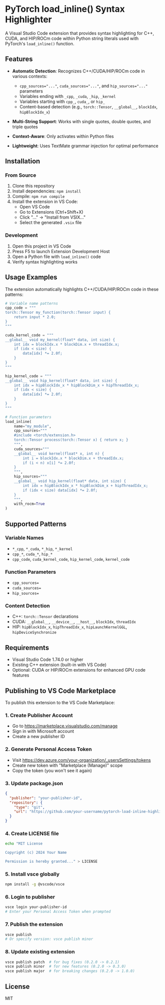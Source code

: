 # PyTorch load_inline() Syntax Highlighter

A Visual Studio Code extension that provides syntax highlighting for C++, CUDA, and HIP/ROCm code within Python string literals used with PyTorch's `load_inline()` function.

## Features

- **Automatic Detection**: Recognizes C++/CUDA/HIP/ROCm code in various contexts:
  - `cpp_sources="..."`, `cuda_sources="..."`, and `hip_sources="..."` parameters
  - Variables ending with `_cpp`, `_cuda`, `_hip`, `_kernel`
  - Variables starting with `cpp_`, `cuda_`, or `hip_`
  - Content-based detection (e.g., `torch::Tensor`, `__global__`, `blockIdx`, `hipBlockIdx_x`)

- **Multi-String Support**: Works with single quotes, double quotes, and triple quotes
- **Context-Aware**: Only activates within Python files
- **Lightweight**: Uses TextMate grammar injection for optimal performance

## Installation

### From Source

1. Clone this repository
2. Install dependencies: `npm install`
3. Compile: `npm run compile`
4. Install the extension in VS Code:
   - Open VS Code
   - Go to Extensions (Ctrl+Shift+X)
   - Click "..." → "Install from VSIX..."
   - Select the generated `.vsix` file

### Development

1. Open this project in VS Code
2. Press F5 to launch Extension Development Host
3. Open a Python file with `load_inline()` code
4. Verify syntax highlighting works

## Usage Examples

The extension automatically highlights C++/CUDA/HIP/ROCm code in these patterns:

```python
# Variable name patterns
cpp_code = """
torch::Tensor my_function(torch::Tensor input) {
    return input * 2.0;
}
"""

cuda_kernel_code = """
__global__ void my_kernel(float* data, int size) {
    int idx = blockIdx.x * blockDim.x + threadIdx.x;
    if (idx < size) {
        data[idx] *= 2.0f;
    }
}
"""

hip_kernel_code = """
__global__ void hip_kernel(float* data, int size) {
    int idx = hipBlockIdx_x * hipBlockDim_x + hipThreadIdx_x;
    if (idx < size) {
        data[idx] *= 2.0f;
    }
}
"""

# Function parameters
load_inline(
    name="my_module",
    cpp_sources="""
    #include <torch/extension.h>
    torch::Tensor process(torch::Tensor x) { return x; }
    """,
    cuda_sources="""
    __global__ void kernel(float* x, int n) {
        int i = blockIdx.x * blockDim.x + threadIdx.x;
        if (i < n) x[i] *= 2.0f;
    }
    """,
    hip_sources="""
    __global__ void hip_kernel(float* data, int size) {
        int idx = hipBlockIdx_x * hipBlockDim_x + hipThreadIdx_x;
        if (idx < size) data[idx] *= 2.0f;
    }
    """,
    with_rocm=True
)
```

## Supported Patterns

### Variable Names
- `*_cpp`, `*_cuda`, `*_hip`, `*_kernel`
- `cpp_*`, `cuda_*`, `hip_*` 
- `cpp_code`, `cuda_kernel_code`, `hip_kernel_code`, `kernel_code`

### Function Parameters
- `cpp_sources=`
- `cuda_sources=`
- `hip_sources=`

### Content Detection
- C++: `torch::Tensor` declarations
- CUDA: `__global__`, `__device__`, `__host__`, `blockIdx`, `threadIdx`
- HIP: `hipBlockIdx_x`, `hipThreadIdx_x`, `hipLaunchKernelGGL`, `hipDeviceSynchronize`

## Requirements

- Visual Studio Code 1.74.0 or higher
- Existing C++ extension (built-in with VS Code)
- Optional: CUDA or HIP/ROCm extensions for enhanced GPU code features

## Publishing to VS Code Marketplace

To publish this extension to the VS Code Marketplace:

### 1. Create Publisher Account
- Go to https://marketplace.visualstudio.com/manage
- Sign in with Microsoft account
- Create a new publisher ID

### 2. Generate Personal Access Token
- Visit https://dev.azure.com/your-organization/_usersSettings/tokens
- Create new token with "Marketplace (Manage)" scope
- Copy the token (you won't see it again)

### 3. Update package.json
```json
{
  "publisher": "your-publisher-id",
  "repository": {
    "type": "git",
    "url": "https://github.com/your-username/pytorch-load-inline-highlighter"
  }
}
```

### 4. Create LICENSE file
```bash
echo "MIT License

Copyright (c) 2024 Your Name

Permission is hereby granted..." > LICENSE
```

### 5. Install vsce globally
```bash
npm install -g @vscode/vsce
```

### 6. Login to publisher
```bash
vsce login your-publisher-id
# Enter your Personal Access Token when prompted
```

### 7. Publish the extension
```bash
vsce publish
# Or specify version: vsce publish minor
```

### 8. Update existing extension
```bash
vsce publish patch  # for bug fixes (0.2.0 -> 0.2.1)
vsce publish minor  # for new features (0.2.0 -> 0.3.0)
vsce publish major  # for breaking changes (0.2.0 -> 1.0.0)
```

## License

MIT